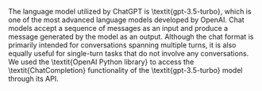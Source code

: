 The language model utilized by ChatGPT is \textit{gpt-3.5-turbo}, which is one of the most advanced language models developed by OpenAI. Chat models accept a sequence of messages as an input and produce a message generated by the model as an output. Although the chat format is primarily intended for conversations spanning multiple turns, it is also equally useful for single-turn tasks that do not involve any conversations. We used the \textit{OpenAI Python library} to access the \textit{ChatCompletion} functionality of the \textit{gpt-3.5-turbo} model through its API. 
